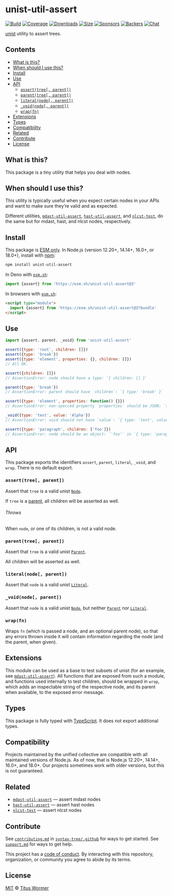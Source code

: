 # unist-util-assert

[![Build][build-badge]][build]
[![Coverage][coverage-badge]][coverage]
[![Downloads][downloads-badge]][downloads]
[![Size][size-badge]][size]
[![Sponsors][sponsors-badge]][collective]
[![Backers][backers-badge]][collective]
[![Chat][chat-badge]][chat]

[unist][] utility to assert trees.

## Contents

*   [What is this?](#what-is-this)
*   [When should I use this?](#when-should-i-use-this)
*   [Install](#install)
*   [Use](#use)
*   [API](#api)
    *   [`assert(tree[, parent])`](#asserttree-parent)
    *   [`parent(tree[, parent])`](#parenttree-parent)
    *   [`literal(node[, parent])`](#literalnode-parent)
    *   [`_void(node[, parent])`](#_voidnode-parent)
    *   [`wrap(fn)`](#wrapfn)
*   [Extensions](#extensions)
*   [Types](#types)
*   [Compatibility](#compatibility)
*   [Related](#related)
*   [Contribute](#contribute)
*   [License](#license)

## What is this?

This package is a tiny utility that helps you deal with nodes.

## When should I use this?

This utility is typically useful when you expect certain nodes in your APIs
and want to make sure they’re valid and as expected.

Different utilities, [`mdast-util-assert`][mdast-util-assert],
[`hast-util-assert`][hast-util-assert], and [`nlcst-test`][nlcst-test],
do the same but for mdast, hast, and nlcst nodes, respectively.

## Install

This package is [ESM only][esm].
In Node.js (version 12.20+, 14.14+, 16.0+, or 18.0+), install with [npm][]:

```sh
npm install unist-util-assert
```

In Deno with [`esm.sh`][esmsh]:

```js
import {assert} from 'https://esm.sh/unist-util-assert@3'
```

In browsers with [`esm.sh`][esmsh]:

```html
<script type="module">
  import {assert} from 'https://esm.sh/unist-util-assert@3?bundle'
</script>
```

## Use

```js
import {assert, parent, _void} from 'unist-util-assert'

assert({type: 'root', children: []})
assert({type: 'break'})
assert({type: 'element', properties: {}, children: []})
// All OK.

assert({children: []})
// AssertionError: node should have a type: `{ children: [] }`

parent({type: 'break'})
// AssertionError: parent should have `children`: `{ type: 'break' }`

assert({type: 'element', properties: function() {}})
// AssertionError: non-specced property `properties` should be JSON: `{ type: 'element', properties: [Function] }`

_void({type: 'text', value: 'Alpha'})
// AssertionError: void should not have `value`: `{ type: 'text', value: 'Alpha' }`

assert({type: 'paragraph', children: ['foo']})
// AssertionError: node should be an object: `'foo'` in `{ type: 'paragraph', children: [ 'foo' ] }`
```

## API

This package exports the identifiers `assert`, `parent`, `literal`, `_void`,
and `wrap`.
There is no default export.

### `assert(tree[, parent])`

Assert that `tree` is a valid unist [`Node`][node].

If `tree` is a [parent][], all children will be asserted as well.

###### Throws

When `node`, or one of its children, is not a valid node.

### `parent(tree[, parent])`

Assert that `tree` is a valid unist [`Parent`][parent].

All children will be asserted as well.

### `literal(node[, parent])`

Assert that `node` is a valid unist [`Literal`][literal].

### `_void(node[, parent])`

Assert that `node` is a valid unist [`Node`][node], but neither
[`Parent`][parent] nor
[`Literal`][literal].

### `wrap(fn)`

Wraps `fn` (which is passed a node, and an optional parent node), so that any
errors thrown inside it will contain information regarding the node (and the
parent, when given).

## Extensions

This module can be used as a base to test subsets of unist (for an example, see
[`mdast-util-assert`][mdast-util-assert]).
All functions that are exposed from such a module, and functions used internally
to test children, should be wrapped in `wrap`, which adds an inspectable string
of the respective node, and its parent when available, to the exposed error
message.

## Types

This package is fully typed with [TypeScript][].
It does not export additional types.

## Compatibility

Projects maintained by the unified collective are compatible with all maintained
versions of Node.js.
As of now, that is Node.js 12.20+, 14.14+, 16.0+, and 18.0+.
Our projects sometimes work with older versions, but this is not guaranteed.

## Related

*   [`mdast-util-assert`][mdast-util-assert]
    — assert mdast nodes
*   [`hast-util-assert`](https://github.com/syntax-tree/hast-util-assert)
    — assert hast nodes
*   [`nlcst-test`](https://github.com/syntax-tree/nlcst-test)
    — assert nlcst nodes

## Contribute

See [`contributing.md`][contributing] in [`syntax-tree/.github`][health] for
ways to get started.
See [`support.md`][support] for ways to get help.

This project has a [code of conduct][coc].
By interacting with this repository, organization, or community you agree to
abide by its terms.

## License

[MIT][license] © [Titus Wormer][author]

<!-- Definitions -->

[build-badge]: https://github.com/syntax-tree/unist-util-assert/workflows/main/badge.svg

[build]: https://github.com/syntax-tree/unist-util-assert/actions

[coverage-badge]: https://img.shields.io/codecov/c/github/syntax-tree/unist-util-assert.svg

[coverage]: https://codecov.io/github/syntax-tree/unist-util-assert

[downloads-badge]: https://img.shields.io/npm/dm/unist-util-assert.svg

[downloads]: https://www.npmjs.com/package/unist-util-assert

[size-badge]: https://img.shields.io/bundlephobia/minzip/unist-util-assert.svg

[size]: https://bundlephobia.com/result?p=unist-util-assert

[sponsors-badge]: https://opencollective.com/unified/sponsors/badge.svg

[backers-badge]: https://opencollective.com/unified/backers/badge.svg

[collective]: https://opencollective.com/unified

[chat-badge]: https://img.shields.io/badge/chat-discussions-success.svg

[chat]: https://github.com/syntax-tree/unist/discussions

[npm]: https://docs.npmjs.com/cli/install

[esm]: https://gist.github.com/sindresorhus/a39789f98801d908bbc7ff3ecc99d99c

[esmsh]: https://esm.sh

[typescript]: https://www.typescriptlang.org

[license]: license

[author]: https://wooorm.com

[health]: https://github.com/syntax-tree/.github

[contributing]: https://github.com/syntax-tree/.github/blob/main/contributing.md

[support]: https://github.com/syntax-tree/.github/blob/main/support.md

[coc]: https://github.com/syntax-tree/.github/blob/main/code-of-conduct.md

[unist]: https://github.com/syntax-tree/unist

[node]: https://github.com/syntax-tree/unist#node

[parent]: https://github.com/syntax-tree/unist#parent

[literal]: https://github.com/syntax-tree/unist#literal

[mdast-util-assert]: https://github.com/syntax-tree/mdast-util-assert

[hast-util-assert]: https://github.com/syntax-tree/hast-util-assert

[nlcst-test]: https://github.com/syntax-tree/nlcst-test

